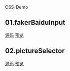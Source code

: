 CSS-Demo

## 01.fakerBaiduInput
[源码](https://github.com/YyzclYang/CSS-DEMO/tree/master/01.fakerBaiduInput) [预览](https://yyzclyang.github.io/CSS-DEMO/01.fakerBaiduInput/index.html)

## 02.pictureSelector
[源码](https://github.com/YyzclYang/CSS-DEMO/tree/master/02.pictureSelector) [预览](https://yyzclyang.github.io/CSS-DEMO/02.pictureSelector/index.html)